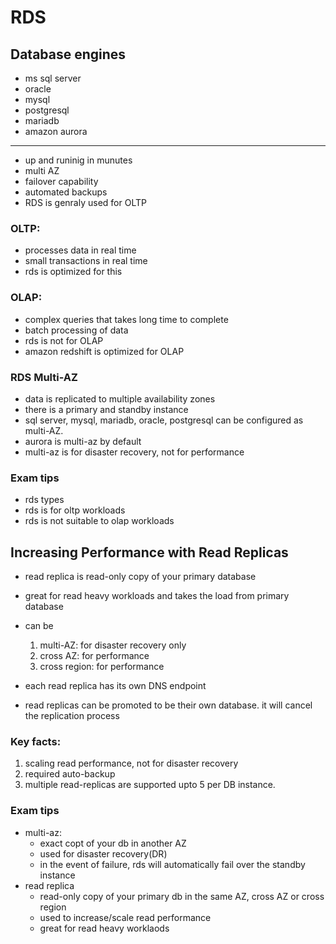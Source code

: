 # RDS

## Database engines
- ms sql server
- oracle
- mysql
- postgresql
- mariadb
- amazon aurora

----

- up and runinig in munutes
- multi AZ
- failover capability
- automated backups
- RDS is genraly used for OLTP

### OLTP: 
  - processes data in real time
  - small transactions in real time
  - rds is optimized for this
### OLAP:
  - complex queries that takes long time to complete
  - batch processing of data 
  - rds is not for OLAP
  - amazon redshift is optimized for OLAP


### RDS Multi-AZ
  - data is replicated to multiple availability zones
  - there is a primary and standby instance
  - sql server, mysql, mariadb, oracle, postgresql can be configured as multi-AZ.
  - aurora is multi-az by default
  - multi-az is for disaster recovery, not for performance
  

  ### Exam tips
  - rds types
  - rds is for oltp workloads
  - rds is not suitable to olap workloads

## Increasing Performance with Read Replicas

- read replica is read-only copy of your primary database
- great for read heavy workloads and takes the load from primary database
- can be 
  1. multi-AZ: for disaster recovery only
  1. cross AZ: for performance
  1. cross region: for performance


- each read replica has its own DNS endpoint
- read replicas can be promoted to be their own database. it will cancel the replication process

### Key facts:
1. scaling read performance, not for disaster recovery
2. required auto-backup
3. multiple read-replicas are supported upto 5 per DB instance.
   

### Exam tips
- multi-az:
  - exact copt of your db in another AZ
  - used for disaster recovery(DR)
  - in the event of failure, rds will automatically fail over the standby instance
- read replica
  - read-only copy of your primary db in the same AZ, cross AZ or cross region
  - used to increase/scale read performance
  - great for read heavy worklaods